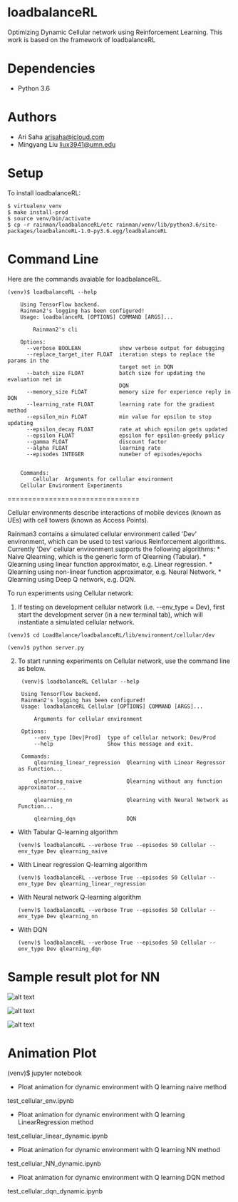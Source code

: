 # loadbalanceRL
Optimizing Dynamic Cellular network using Reinforcement Learning.
This work is based on the framework of loadbalanceRL
# Dependencies
* Python 3.6
# Authors
* Ari Saha  <arisaha@icloud.com> 
* Mingyang Liu  <liux3941@umn.edu>
  
Setup
=====
To install loadbalanceRL:

    $ virtualenv venv
    $ make install-prod
    $ source venv/bin/activate
    $ cp -r rainman/loadbalanceRL/etc rainman/venv/lib/python3.6/site-packages/loadbalanceRL-1.0-py3.6.egg/loadbalanceRL
    
  
Command Line
============
Here are the commands avaiable for loadbalanceRL.

    (venv)$ loadbalanceRL --help

        Using TensorFlow backend.
        Rainman2's logging has been configured!
        Usage: loadbalanceRL [OPTIONS] COMMAND [ARGS]...

            Rainman2's cli

        Options:
          --verbose BOOLEAN            show verbose output for debugging
          --replace_target_iter FLOAT  iteration steps to replace the params in the
                                       target net in DQN
          --batch_size FLOAT           batch size for updating the evaluation net in
                                       DQN
          --memory_size FLOAT          memory size for experience reply in DQN
          --learning_rate FLOAT        learning rate for the gradient method
          --epsilon_min FLOAT          min value for epsilon to stop updating
          --epsilon_decay FLOAT        rate at which epsilon gets updated
          --epsilon FLOAT              epsilon for epsilon-greedy policy
          --gamma FLOAT                discount factor
          --alpha FLOAT                learning rate
          --episodes INTEGER           numeber of episodes/epochs
          

        Commands:
            Cellular  Arguments for cellular environment
        Cellular Environment Experiments
================================

Cellular environments describe interactions of mobile devices (known as UEs) with cell towers (known as Access Points).

Rainman3 contains a simulated cellular environment called 'Dev' environment, which can be used to test various Reinforcement algorithms. Currently 'Dev' cellular environment supports the following algorithms:
     * Naive Qlearning, which is the generic form of Qlearning (Tabular).
     * Qlearning using linear function approximator, e.g. Linear regression.
     * Qlearning using non-linear function approximator, e.g. Neural Network.
     * Qlearning using Deep Q network, e.g. DQN.

To run experiments using Cellular network:
  1) If testing on development cellular network (i.e. --env_type = Dev), first start the development server (in a new terminal    tab), which will instantiate a simulated cellular network.


    (venv)$ cd LoadBalance/loadbalanceRL/lib/environment/cellular/dev

    (venv)$ python server.py

2) To start running experiments on Cellular network, use the command line as below.


        (venv)$ loadbalanceRL Cellular --help

        Using TensorFlow backend.
        Rainman2's logging has been configured!
        Usage: loadbalanceRL Cellular [OPTIONS] COMMAND [ARGS]...

            Arguments for cellular environment

        Options:
            --env_type [Dev|Prod]  type of cellular network: Dev/Prod
            --help                 Show this message and exit.

        Commands:
            qlearning_linear_regression  Qlearning with Linear Regressor as Function...

            qlearning_naive              Qlearning without any function approximator...

            qlearning_nn                 Qlearning with Neural Network as Function...
            
            qlearning_dqn                DQN 



* With Tabular Q-learning algorithm


      (venv)$ loadbalanceRL --verbose True --episodes 50 Cellular --env_type Dev qlearning_naive


* With Linear regression Q-learning algorithm


      (venv)$ loadbalanceRL --verbose True --episodes 50 Cellular --env_type Dev qlearning_linear_regression


* With Neural network Q-learning algorithm

      (venv)$ loadbalanceRL --verbose True --episodes 50 Cellular --env_type Dev qlearning_nn

* With DQN

      (venv)$ loadbalanceRL --verbose True --episodes 50 Cellular --env_type Dev qlearning_dqn

Sample result plot for NN
================================
![alt text](https://github.com/att-innovate/loadbalanceRL/blob/master/rainman/loadbalanceRL/api/dynamic/Hanfoff.png)

![alt text](https://github.com/att-innovate/loadbalanceRL/blob/master/rainman/loadbalanceRL/api/dynamic/Rewards.png)

![alt text](https://github.com/att-innovate/loadbalanceRL/blob/master/rainman/loadbalanceRL/api/dynamic/UE_SLA.png)




Animation Plot
================================
(venv)$ jupyter notebook
* Ploat animation for dynamic environment with Q learning naive method

test_cellular_env.ipynb
* Ploat animation for dynamic environment with Q learning LinearRegression method

test_cellular_linear_dynamic.ipynb
* Ploat animation for dynamic environment with Q learning NN method

test_cellular_NN_dynamic.ipynb
* Ploat animation for dynamic environment with Q learning DQN method

test_cellular_dqn_dynamic.ipynb


